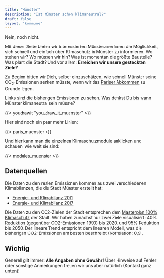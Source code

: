 ```yaml
---
title: "Münster"
description: "Ist Münster schon klimaneutral?"
draft: false
layout: "kommune"
---
```


Nein, noch nicht.

Mit dieser Seite bieten wir interessierten MünsteranerInnen die Möglichkeit,
sich schnell und einfach über Klimaschutz in Münster zu informieren.
Wo stehen wir? Wo müssen wir hin? Was ist momentan die größte Baustelle?
Was plant die Stadt?
Und vor allem: **Erreichen wir unsere gesteckten Ziele?**

Zu Beginn bitten wir Dich, selber einzuschätzen, wie schnell Münster seine
CO<sub>2</sub>-Emissionen senken müsste, wenn wir das [Pariser Abkommen](../../paris-limits) zu Grunde legen.

Links sind die bisherigen Emissionen zu sehen. Was denkst Du bis wann Münster
klimaneutral sein müsste?

{{< youdrawit "you_draw_it_muenster" >}}

Hier sind noch ein paar mehr Linien:

{{< paris_muenster >}}

Und hier kann man die einzelnen Klimaschutzmodule anklicken und schauen, wie weit sie sind:

{{< modules_muenster >}}

## Datenquellen

Die Daten zu den realen Emissionen kommen aus zwei verschiedenen Klimabilanzen, die die Stadt Münster erstellt hat:

- [Energie- und Klimabilanz 2011](https://www.stadt-muenster.de/sessionnet/sessionnetbi/vo0050.php?__kvonr=2004035809)
- [Energie- und Klimabilanz 2017](https://www.stadt-muenster.de/sessionnet/sessionnetbi/vo0050.php?__kvonr=2004044154)

Die Daten zu den CO2-Zielen der Stadt entsprechen dem [Masterplan 100% Klimaschutz](https://www.stadt-muenster.de/klima/unser-klima-2050.html) der Stadt.
Wir haben zunächst nur zwei Ziele visualisiert: 40% Reduktion (gegenüber
CO2-Emissionen 1990) bis 2020, und 95% Reduktion bis 2050. Der lineare Trend
entspricht dem linearen Modell, was die bisherigen CO2-Emissionen am besten beschreibt (Korrelation: 0,9).

## Wichtig

Generell gilt immer: **Alle Angaben ohne Gewähr!** Über Hinweise auf
Fehler oder sonstige Anmerkungen freuen wir uns aber natürlich (Kontakt ganz unten)!
